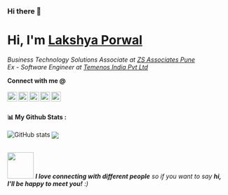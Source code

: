 ### Hi there 👋

<!--
**guplakshya/guplakshya** is a ✨ _special_ ✨ repository because its `README.md` (this file) appears on your GitHub profile.

Here are some ideas to get you started:

- 🔭 I’m currently working on ...
- 🌱 I’m currently learning ...
- 👯 I’m looking to collaborate on ...
- 🤔 I’m looking for help with ...
- 💬 Ask me about ...
- 📫 How to reach me: ...
- 😄 Pronouns: ...
- ⚡ Fun fact: ...
-->

# <h1>Hi, I'm <a href="https://github.com/guplakshya">Lakshya Porwal<a></h1>

<p>
<em>Business Technology Solutions Associate at <a href="https://www.zs.com/">ZS Associates Pune</a>
</br>
Ex - Software Engineer at <a href="https://www.temenos.com/">Temenos India Pvt Ltd</a></em>
</p>

**Connect with me @** 
<br> <br>
<a href="https://www.linkedin.com/in/lakshya-porwal/">
  <img align="left" alt="lakshya's LinkedIn" width="22px" src="https://cdn.jsdelivr.net/npm/simple-icons@v3/icons/linkedin.svg" />
</a>
<a href="https://github.com/guplakshya">
  <img align="left" alt="lakshya's Github" width="22px" src="https://cdn.jsdelivr.net/npm/simple-icons@v3/icons/github.svg" />
</a>
<a href="mailto:guplakshya@gmail.com">
  <img align="left" alt="lakshya's Gmail" width="22px" src="https://cdn.jsdelivr.net/npm/simple-icons@v3/icons/gmail.svg" />
</a>
<a href="https://www.reddit.com/user/lakshya_p">
  <img align="left" alt="lakshya's Reddit" width="22px" src="https://cdn.jsdelivr.net/npm/simple-icons@v3/icons/reddit.svg" />
</a>
<a href="https://discord.com/channels/@guplakshya">
  <img align="left" alt="lakshya's Discord" width="22px" src="https://cdn.jsdelivr.net/npm/simple-icons@v3/icons/discord.svg" />
</a>
<br><br>

<strong>📊 My Github Stats :</strong><br><br>
![GitHub stats](https://github-readme-stats.vercel.app/api?username=guplakshya&show_icons=true&count_private=true&include_all_commits=true&theme=radical)
<img align="center" src="https://github-readme-streak-stats.herokuapp.com/?user=guplakshya&theme=radical&hide_border=true"/><br><br>


<img src="https://media.giphy.com/media/LnQjpWaON8nhr21vNW/giphy.gif" width="60"> <em><b>I love connecting with different people</b> so if you want to say <b>hi, I'll be happy to meet you!</b> :)</em>
